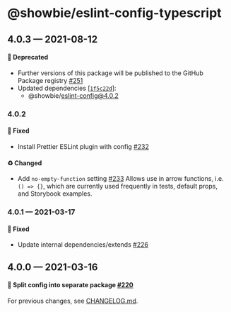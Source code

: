 # @showbie/eslint-config-typescript

## 4.0.3 — 2021-08-12

#### 🚚 Deprecated

- Further versions of this package will be published to the GitHub Package registry [#251](https://github.com/showbie/showbie-eslint-config/pull/251)
- Updated dependencies [[`1f5c22d`](https://github.com/showbie/showbie-eslint-config/commit/1f5c22d01801add5a2efcbb10f7fc136fa4f63ca)]:
  - @showbie/eslint-config@4.0.2

### 4.0.2

#### 🐛 Fixed

- Install Prettier ESLint plugin with config [#232](https://github.com/showbie/showbie-eslint-config/pull/232)

#### ♻️ Changed

- Add `no-empty-function` setting [#233](https://github.com/showbie/showbie-eslint-config/pull/233)
  Allows use in arrow functions, i.e. `() => {}`, which are currently used
  frequently in tests, default props, and Storybook examples.

### 4.0.1 — 2021-03-17

#### 🐛 Fixed

- Update internal dependencies/extends [#226](https://github.com/showbie/showbie-eslint-config/pull/226)

## 4.0.0 — 2021-03-16

#### 🍱 Split config into separate package [#220](https://github.com/showbie/showbie-eslint-config/pull/220)

For previous changes, see [CHANGELOG.md](https://github.com/showbie/showbie-eslint-config/blob/main/CHANGELOG.md).
